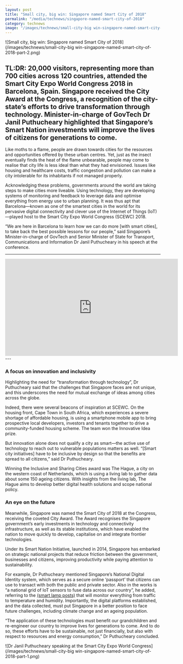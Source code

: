 ```yaml
---
layout: post
title: "Small city, big win: Singapore named Smart City of 2018"
permalink: "/media/technews/singapore-named-smart-city-of-2018"
category: technews
image: "/images/technews/small-city-big win-singapore-named-smart-city-of-2018-part-2.png"
---
```


![Small city, big win: Singapore named Smart City of 2018](/images/technews/small-city-big win-singapore-named-smart-city-of-2018-part-2.png)

TL:DR: 20,000 visitors, representing more than 700 cities across 120 countries, attended the Smart City Expo World Congress 2018 in Barcelona, Spain. Singapore received the City Award at the Congress, a recognition of the city-state’s efforts to drive transformation through technology. Minister-in-charge of GovTech Dr Janil Puthucheary highlighted that Singapore’s Smart Nation investments will improve the lives of citizens for generations to come.
--
Like moths to a flame, people are drawn towards cities for the resources and opportunities offered by these urban centres. Yet, just as the insect eventually finds the heat of the flame unbearable, people may come to realise that city life is less ideal than what they had envisioned. Issues like housing and healthcare costs, traffic congestion and pollution can make a city intolerable for its inhabitants if not managed properly.

Acknowledging these problems, governments around the world are taking steps to make cities more liveable. Using technology, they are developing systems of monitoring and feedback to leverage data and optimise everything from energy use to urban planning. It was thus apt that Barcelona—known as one of the smartest cities in the world for its pervasive digital connectivity and clever use of the Internet of Things (IoT)—played host to the Smart City Expo World Congress (SCEWC) 2018.

“We are here in Barcelona to learn how we can do more [with smart cities], to take back the best possible lessons for our people,” said Singapore’s Minister-in-charge of GovTech and Senior Minister of State for Transport, Communications and Information Dr Janil Puthucheary in his speech at the conference.

---
<div class="bp-youtube">
      <iframe width="560" height="315" src="https://www.youtube.com/embed/jLykagchXaA" frameborder="0" allow="autoplay; encrypted-media" allowfullscreen></iframe>
</div>
---

### **A focus on innovation and inclusivity**

Highlighting the need for “transformation through technology”, Dr Puthucheary said that the challenges that Singapore faces are not unique, and this underscores the need for mutual exchange of ideas among cities across the globe.

Indeed, there were several beacons of inspiration at SCEWC. On the housing front, Cape Town in South Africa, which experiences a severe shortage of affordable housing, is using a smartphone mobile app to bring prospective local developers, investors and tenants together to drive a community-funded housing scheme. The team won the Innovative Idea prize.

But innovation alone does not qualify a city as smart—the active use of technology to reach out to vulnerable populations matters as well. “[Smart city initiatives] have to be inclusive by design so that the benefits are spread to all citizens,” said Dr Puthucheary.

Winning the Inclusive and Sharing Cities award was The Hague, a city on the western coast of Netherlands, which is using a living lab to gather data about some 150 ageing citizens. With insights from the living lab, The Hague aims to develop better digital health solutions and scope national policy.

### **An eye on the future**

Meanwhile, Singapore was named the Smart City of 2018 at the Congress, receiving the coveted City Award. The Award recognises the Singapore government’s early investments in technology and connectivity infrastructure, as well as its stable institutions, which have enabled the nation to move quickly to develop, capitalise on and integrate frontier technologies. 

Under its Smart Nation Initiative, launched in 2014, Singapore has embarked on strategic national projects that reduce friction between the government, businesses and citizens, improving productivity while paying attention to sustainability.

For example, Dr Puthucheary mentioned Singapore’s National Digital Identity system, which serves as a secure online ‘passport’ that citizens can use to transact with both the public and private sector. Also in the works is “a national grid of IoT sensors to fuse data across our country”, he added, referring to the [(smart lamp posts)](https://www.tech.gov.sg/media/technews/infographics-just-how-smart-can-lamp-posts-get) that will monitor everything from traffic to temperature and humidity. Importantly, the digital platforms established, and the data collected, must put Singapore in a better position to face future challenges, including climate change and an ageing population.

“The application of these technologies must benefit our grandchildren and re-engineer our country to improve lives for generations to come. And to do so, these efforts have to be sustainable, not just financially, but also with respect to resources and energy consumption,” Dr Puthucheary concluded.

![Dr Janil Puthucheary speaking at the Smart City Expo World Congress](/images/technews/small-city-big win-singapore-named-smart-city-of-2018-part-1.png)
